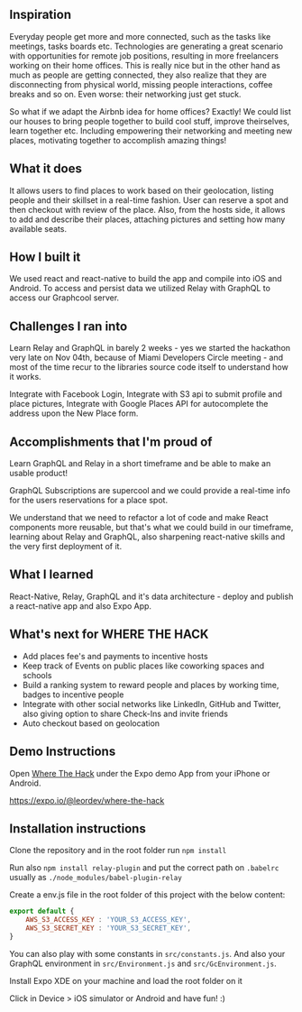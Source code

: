 ## Inspiration

Everyday people get more and more connected, such as the tasks like meetings, tasks boards etc. Technologies are generating a great scenario with opportunities for remote job positions, resulting in more freelancers working on their home offices. This is really nice but in the other hand as much as people are getting connected, they also realize that they are disconnecting from physical world, missing people interactions, coffee breaks and so on. Even worse: their networking just get stuck.

So what if we adapt the Airbnb idea for home offices? Exactly! We could list our houses to bring people together to build cool stuff, improve theirselves, learn together etc. Including empowering their networking and meeting new places, motivating together to accomplish amazing things!

## What it does

It allows users to find places to work based on their geolocation, listing people and their skillset in a real-time fashion. User can reserve a spot and then checkout with review of the place. Also, from the hosts side, it allows to add and describe their places, attaching pictures and setting how many available seats.

## How I built it

We used react and react-native to build the app and compile into iOS and Android. To access and persist data we utilized Relay with GraphQL to access our Graphcool server.

## Challenges I ran into

Learn Relay and GraphQL in barely 2 weeks - yes we started the hackathon very late on Nov 04th, because of Miami Developers Circle meeting - and most of the time recur to the libraries source code itself to understand how it works.

Integrate with Facebook Login, Integrate with S3 api to submit profile and place pictures, Integrate with Google Places API for autocomplete the address upon the New Place form.

## Accomplishments that I'm proud of

Learn GraphQL and Relay in a short timeframe and be able to make an usable product! 

GraphQL Subscriptions are supercool and we could provide a real-time info for the users reservations for a place spot.

We understand that we need to refactor a lot of code and make React components more reusable, but that's what we could build in our timeframe, learning about Relay and GraphQL, also sharpening react-native skills and the very first deployment of it. 

## What I learned

React-Native, Relay, GraphQL and it's data architecture - deploy and publish a react-native app and also Expo App.

## What's next for WHERE THE HACK

- Add places fee's and payments to incentive hosts
- Keep track of Events on public places like coworking spaces and schools
- Build a ranking system to reward people and places by working time, badges to incentive people
- Integrate with other social networks like LinkedIn, GitHub and Twitter, also giving option to share Check-Ins and invite friends
- Auto checkout based on geolocation

## Demo Instructions

Open [Where The Hack](https://expo.io/@leordev/where-the-hack) under
the Expo demo App from your iPhone or Android.

https://expo.io/@leordev/where-the-hack

## Installation instructions

Clone the repository and in the root folder run `npm install`

Run also `npm install relay-plugin` and put the correct path 
on `.babelrc` usually as `./node_modules/babel-plugin-relay`

Create a env.js file in the root folder of this project with
the below content:

```javascript
export default {
    AWS_S3_ACCESS_KEY : 'YOUR_S3_ACCESS_KEY',
    AWS_S3_SECRET_KEY : 'YOUR_S3_SECRET_KEY',
}
```

You can also play with some constants in `src/constants.js`. 
And also your GraphQL environment in `src/Environment.js` and 
`src/GcEnvironment.js`.

Install Expo XDE on your machine and load the root folder on it

Click in Device > iOS simulator or Android and have fun! :)